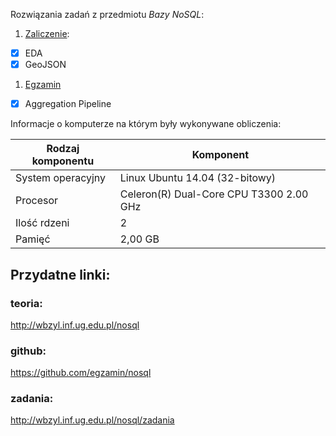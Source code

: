 Rozwiązania zadań z przedmiotu *Bazy NoSQL*:

1. [Zaliczenie](zaliczenie.md):
 - [X] EDA
 - [X] GeoJSON
1. [Egzamin](egzamin.md)
 - [X] Aggregation Pipeline

Informacje o komputerze na którym były wykonywane obliczenia:

| Rodzaj komponentu     | Komponent                       |
|-----------------------|---------------------------------|
| System operacyjny     | Linux Ubuntu 14.04 (32-bitowy)  |
| Procesor              | Celeron(R) Dual-Core CPU T3300 2.00 GHz    |
| Ilość rdzeni          | 2                               |
| Pamięć                | 2,00 GB                          |

## Przydatne linki:

### teoria:
http://wbzyl.inf.ug.edu.pl/nosql
### github:
https://github.com/egzamin/nosql
### zadania:
http://wbzyl.inf.ug.edu.pl/nosql/zadania
